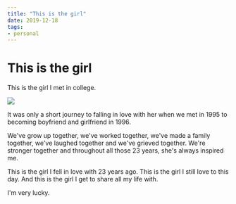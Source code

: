 ```yaml
---
title: "This is the girl"
date: 2019-12-18
tags:
- personal
---
```


# This is the girl

This is the girl I met in college.

<!--more-->

![](/images/the-girl.jpg)

It was only a short journey to falling in love with her when we met in 1995 to becoming boyfriend and girlfriend in 1996.

We've grow up together, we've worked together, we've made a family together, we've laughed together and we've grieved together. We're stronger together and throughout all those 23 years, she's always inspired me.

This is the girl I fell in love with 23 years ago. This is the girl I still love to this day. And this is the girl I get to share all my life with.

I'm very lucky.
